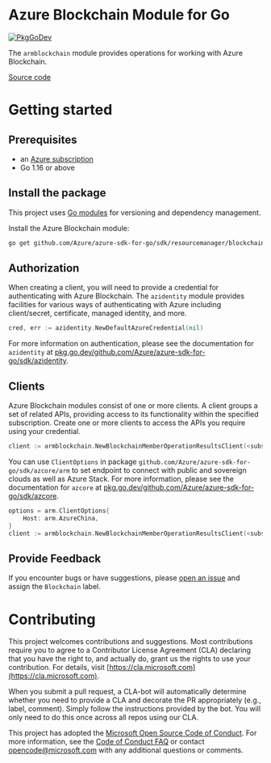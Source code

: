 # Azure Blockchain Module for Go

[![PkgGoDev](https://pkg.go.dev/badge/github.com/Azure/azure-sdk-for-go/sdk/resourcemanager/blockchain/armblockchain)](https://pkg.go.dev/github.com/Azure/azure-sdk-for-go/sdk/resourcemanager/blockchain/armblockchain)

The `armblockchain` module provides operations for working with Azure Blockchain.

[Source code](https://github.com/Azure/azure-sdk-for-go/tree/main/sdk/resourcemanager/blockchain/armblockchain)

# Getting started

## Prerequisites

- an [Azure subscription](https://azure.microsoft.com/free/)
- Go 1.16 or above

## Install the package

This project uses [Go modules](https://github.com/golang/go/wiki/Modules) for versioning and dependency management.

Install the Azure Blockchain module:

```sh
go get github.com/Azure/azure-sdk-for-go/sdk/resourcemanager/blockchain/armblockchain
```

## Authorization

When creating a client, you will need to provide a credential for authenticating with Azure Blockchain.  The `azidentity` module provides facilities for various ways of authenticating with Azure including client/secret, certificate, managed identity, and more.

```go
cred, err := azidentity.NewDefaultAzureCredential(nil)
```

For more information on authentication, please see the documentation for `azidentity` at [pkg.go.dev/github.com/Azure/azure-sdk-for-go/sdk/azidentity](https://pkg.go.dev/github.com/Azure/azure-sdk-for-go/sdk/azidentity).

## Clients

Azure Blockchain modules consist of one or more clients.  A client groups a set of related APIs, providing access to its functionality within the specified subscription.  Create one or more clients to access the APIs you require using your credential.

```go
client := armblockchain.NewBlockchainMemberOperationResultsClient(<subscription ID>, cred, nil)
```

You can use `ClientOptions` in package `github.com/Azure/azure-sdk-for-go/sdk/azcore/arm` to set endpoint to connect with public and sovereign clouds as well as Azure Stack. For more information, please see the documentation for `azcore` at [pkg.go.dev/github.com/Azure/azure-sdk-for-go/sdk/azcore](https://pkg.go.dev/github.com/Azure/azure-sdk-for-go/sdk/azcore).

```go
options = arm.ClientOptions{
    Host: arm.AzureChina,
}
client := armblockchain.NewBlockchainMemberOperationResultsClient(<subscription ID>, cred, &options)
```

## Provide Feedback

If you encounter bugs or have suggestions, please
[open an issue](https://github.com/Azure/azure-sdk-for-go/issues) and assign the `Blockchain` label.

# Contributing

This project welcomes contributions and suggestions. Most contributions require
you to agree to a Contributor License Agreement (CLA) declaring that you have
the right to, and actually do, grant us the rights to use your contribution.
For details, visit [https://cla.microsoft.com](https://cla.microsoft.com).

When you submit a pull request, a CLA-bot will automatically determine whether
you need to provide a CLA and decorate the PR appropriately (e.g., label,
comment). Simply follow the instructions provided by the bot. You will only
need to do this once across all repos using our CLA.

This project has adopted the
[Microsoft Open Source Code of Conduct](https://opensource.microsoft.com/codeofconduct/).
For more information, see the
[Code of Conduct FAQ](https://opensource.microsoft.com/codeofconduct/faq/)
or contact [opencode@microsoft.com](mailto:opencode@microsoft.com) with any
additional questions or comments.